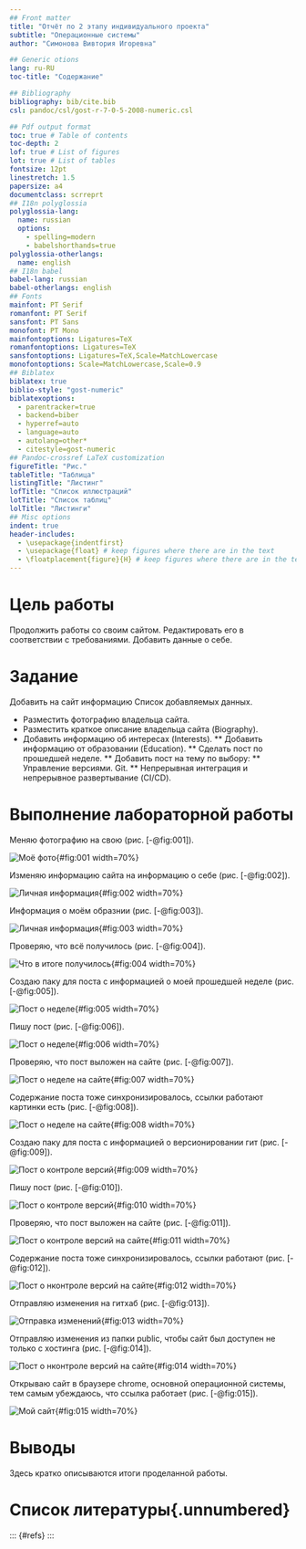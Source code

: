 ```yaml
---
## Front matter
title: "Отчёт по 2 этапу индивидуального проекта"
subtitle: "Операционные системы"
author: "Симонова Вивтория Игоревна"

## Generic otions
lang: ru-RU
toc-title: "Содержание"

## Bibliography
bibliography: bib/cite.bib
csl: pandoc/csl/gost-r-7-0-5-2008-numeric.csl

## Pdf output format
toc: true # Table of contents
toc-depth: 2
lof: true # List of figures
lot: true # List of tables
fontsize: 12pt
linestretch: 1.5
papersize: a4
documentclass: scrreprt
## I18n polyglossia
polyglossia-lang:
  name: russian
  options:
	- spelling=modern
	- babelshorthands=true
polyglossia-otherlangs:
  name: english
## I18n babel
babel-lang: russian
babel-otherlangs: english
## Fonts
mainfont: PT Serif
romanfont: PT Serif
sansfont: PT Sans
monofont: PT Mono
mainfontoptions: Ligatures=TeX
romanfontoptions: Ligatures=TeX
sansfontoptions: Ligatures=TeX,Scale=MatchLowercase
monofontoptions: Scale=MatchLowercase,Scale=0.9
## Biblatex
biblatex: true
biblio-style: "gost-numeric"
biblatexoptions:
  - parentracker=true
  - backend=biber
  - hyperref=auto
  - language=auto
  - autolang=other*
  - citestyle=gost-numeric
## Pandoc-crossref LaTeX customization
figureTitle: "Рис."
tableTitle: "Таблица"
listingTitle: "Листинг"
lofTitle: "Список иллюстраций"
lotTitle: "Список таблиц"
lolTitle: "Листинги"
## Misc options
indent: true
header-includes:
  - \usepackage{indentfirst}
  - \usepackage{float} # keep figures where there are in the text
  - \floatplacement{figure}{H} # keep figures where there are in the text
---
```



# Цель работы

Продолжить работы со своим сайтом. Редактировать его в соответствии с требованиями. Добавить данные о себе.

# Задание

Добавить на сайт информацию 
Список добавляемых данных.
* Разместить фотографию владельца сайта.
* Разместить краткое описание владельца сайта (Biography).
* Добавить информацию об интересах (Interests).
** Добавить информацию от образовании (Education).
** Сделать пост по прошедшей неделе.
** Добавить пост на тему по выбору:
** Управление версиями. Git.
** Непрерывная интеграция и непрерывное развертывание (CI/CD).

# Выполнение лабораторной работы

Меняю фотографию на свою (рис. [-@fig:001]).

![Моё фото](image/1.png){#fig:001 width=70%}

Изменяю информацию сайта на информацию о себе (рис. [-@fig:002]).

![Личная информация](image/2.png){#fig:002 width=70%}

Информация о моём образнии (рис. [-@fig:003]).

![Личная информация](image/3.png){#fig:003 width=70%}

Проверяю, что всё получилось (рис. [-@fig:004]).

![Что в итоге получилось](image/4.png){#fig:004 width=70%}

Создаю паку для поста с информацией о моей прошедшей неделе (рис. [-@fig:005]).

![Пост о неделе](image/5.png){#fig:005 width=70%}

Пишу пост (рис. [-@fig:006]).

![Пост о неделе](image/6.png){#fig:006 width=70%}

Проверяю, что пост выложен на сайте (рис. [-@fig:007]).

![Пост о неделе на сайте](image/7.png){#fig:007 width=70%}

Содержание поста тоже синхронизировалось, ссылки работают картинки есть (рис. [-@fig:008]).

![Пост о неделе на сайте](image/8.png){#fig:008 width=70%}

Создаю паку для поста с информацией о версионировании гит (рис. [-@fig:009]).

![Пост о контроле версий](image/9.png){#fig:009 width=70%}

Пишу пост (рис. [-@fig:010]).

![Пост о контроле версий](image/10.png){#fig:010 width=70%}

Проверяю, что пост выложен на сайте (рис. [-@fig:011]).

![Пост о контроле версий на сайте](image/11.png){#fig:011 width=70%}

Содержание поста тоже синхронизировалось, ссылки работают (рис. [-@fig:012]).

![Пост о нконтроле версий на сайте](image/12.png){#fig:012 width=70%}

Отправляю изменения на гитхаб (рис. [-@fig:013]).

![Отправка изменений](image/13.png){#fig:013 width=70%}

Отправляю изменения из папки public, чтобы сайт был доступен не только с хостинга (рис. [-@fig:014]).

![Пост о нконтроле версий на сайте](image/14.png){#fig:014 width=70%}

Открываю сайт в браузере chrome, основной операционной системы, тем самым убеждаюсь, что ссылка работает (рис. [-@fig:015]).

![Мой сайт](image/15.png){#fig:015 width=70%}

# Выводы

Здесь кратко описываются итоги проделанной работы.

# Список литературы{.unnumbered}

::: {#refs}
:::
